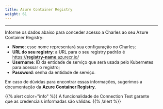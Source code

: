 ```yaml
---
title: Azure Container Registry
weight: 61
---
```


---

Informe os dados abaixo para conceder acesso a Charles ao seu Azure Container Registry:

* **Nome**: esse nome representará sua configuração no Charles;
* **URL do seu registry**: a URL para o seu registry padrão é [https://**registry-name**.azurecr.io/](https://registry-name.azurecr.io/)
* **Username**: ID da entidade de serviço que será usada pelo Kubernetes para acessar o registro;
* **Password**: senha da entidade de serviço.

Em caso de dúvidas para encontrar essas informações, sugerimos a documentação da [**Azure Container Registry**](https://docs.microsoft.com/en-us/azure/container-registry/container-registry-concepts).

{{% alert color="info" %}}
A funcionalidade de Connection Test garante que as credenciais informadas são válidas.
{{% /alert %}}
